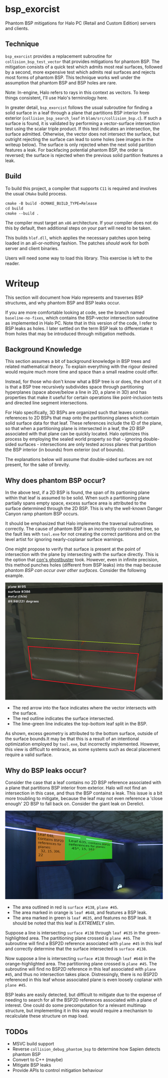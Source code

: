 # bsp_exorcist
Phantom BSP mitigations for Halo PC (Retail and Custom Edition) servers and clients.

## Technique
`bsp_exorcist` provides a replacement subroutine for `collision_bsp_test_vector` 
that provides mitigations for phantom BSP. The mitigation consists of a quick test 
which admits most real surfaces, followed by a second, more expensive test which 
admits real surfaces and rejects most forms of phantom BSP. This technique works 
well under the assumption that phantom BSP and BSP holes are rare.

Note: In-engine, Halo refers to rays in this context as vectors. To keep things 
consistent, I'll use Halo's terminology here.

In greater detail, `bsp_exorcist` follows the usual subroutine for finding a solid 
surface in a leaf through a plane that partitions BSP interior from exterior 
(`collision_bsp_search_leaf` in `blam/src/collision_bsp.c`). If such a surface is 
found, it is validated by performing a vector-surface intersection test using the 
scalar triple product. If this test indicates an intersection, the surface admitted.
Otherwise, the vector does not intersect the surface, but outright rejecting the 
surface can lead to some holes (see images in the writeup below). The surface is 
only rejected when the next solid partition features a leak. For backfacing 
potential phantom BSP, the order is reversed; the surface is rejected when the 
previous solid partition features a leak.

## Build
To build this project, a compiler that supports `C11` is required and involves the 
usual `CMake` build process.

```
cmake -B build -DCMAKE_BUILD_TYPE=Release
cd build
cmake --build .
```

The compiler must target an `x86` architecture. If your compiler does not do this 
by default, then additional steps on your part will need to be taken.

This builds `hlef.dll`, which applies the necessary patches upon being loaded in an 
all-or-nothing fashion. The patches *should* work for both server and client 
binaries.

Users will need some way to load this library. This exercise is left to the reader.

# Writeup
This section will document how Halo represents and traverses BSP structures, and why
phantom BSP and BSP leaks occur.

If you are more comfortable looking at code, see the branch named 
`baseline-no-fixes`, which contains the BSP-vector intersection subroutine as 
implemented in Halo PC. Note that in this version of the code, I refer to BSP leaks 
as holes. I later settled on the term BSP leak to differentiate it from holes that 
may be introduced through mitigation methods.

## Background Knowledge
This section assumes a bit of background knowledge in BSP trees and related 
mathematical theory. To explain everything with the rigour desired would require 
much more time and space than a small readme could offer.

Instead, for those who don't know what a BSP tree is or does, the short of it is 
that a BSP tree recursively subdivides space through partitioning hyperplanes (space 
above/below a line in 2D, a plane in 3D) and has properties that make it useful 
for certain operations like point-inclusion tests and directed line segment 
intersections. 

For Halo specifically, 3D BSPs are organized such that leaves contain references to 
2D BSPs that map onto the partitioning planes which contain solid surface data for 
that leaf. These references include the ID of the plane, so that when a partitioning 
plane is intersected in a leaf, the 2D BSP associated with that plane can be quickly 
located. Halo optimizes this process by employing the sealed world property so 
that - ignoring double-sided surfaces - intersections are only tested across planes 
that partition the BSP interior (in bounds) from exterior (out of bounds).

The explanations below will assume that double-sided surfaces are not present, for 
the sake of brevity.

## Why does phantom BSP occur?
In the above test, if a 2D BSP is found, the span of its partioning plane within 
that leaf is assumed to be solid. When such a partitioning plane partially spans 
empty space, excess surface area is attributed to the surface determined through 
the 2D BSP. This is why the well-known Danger Canyon ramp phantom BSP occurs.

It should be emphasized that Halo implements the traversal subroutines correctly. 
The cause of phantom BSP is an incorrectly constructed tree, so the fault lies with 
`tool.exe` for not creating the correct partitions and on the level artist for 
ignoring nearly-coplanar surface warnings.

One might propose to verify that surface is present at the point of intersection 
with the plane by intersecting with the surface directly. This is the option that 
[con's ghostbuster](https://opencarnage.net/index.php?/topic/8069-ghostbuster-a-phantom-bsp-tag-fixer-deprecated/)
took. However, even in infinite precision, this method punches holes (different from 
BSP leaks) into the map because *phantom BSP can occur over other surfaces*. 
Consider the following example.

![wizard_phantom_bsp](/wizard_phantom_bsp.png)

 * The red arrow into the face indicates where the vector intersects with the surface.
 * The red outline indicates the surface intersected. 
 * The lime-green line indicates the top-bottom leaf split in the BSP. 

As shown, excess geometry is attributed to the bottom surface, outside of the 
surface bounds.It may be that this is a result of an intentional optimization 
employed by `tool.exe`, but incorrectly implemented. However, this view is difficult 
to embrace, as some systems such as decal placement require a valid surface.

## Why do BSP leaks occur?
Consider the case that a leaf contains no 2D BSP reference associated with a plane 
that partitions BSP interior from exterior. Halo will not find an intersection in 
this case, and thus the BSP contains a leak. This issue is a bit more troubling to 
mitigate, because the leaf may not even reference a 'close enough' 2D BSP to fall 
back on. Consider the giant leak on Derelict.

![hole larger than sagittarius A*](/carousel_bsp_leak.png)
 
 * The area outlined in red is `surface #138`, `plane #45`.
 * The area marked in orange is `leaf #648`, and features a BSP leak.
 * The area marked in green is `leaf #635`, and features no BSP leak. It should be noted that this leaf is _EXTREMELY_ slim.

Suppose a line is intersecting `surface #138` through `leaf #635` in the 
green-highlighted area. The partitioning plane crossed is `plane #45`. The 
subroutine will find a BSP2D reference associated with `plane #45` in this leaf and 
correctly determine that the surface intersected is `surface #138`.

Now suppose a line is intersecting `surface #138` through `leaf #648` in the 
orange-highlighted area. The partitioning plane crossed is `plane #45`. The 
subroutine will find no BSP2D reference in this leaf associated with `plane #45`, 
and thus no intersection takes place. Distressingly, there is no BSP2D referenced 
in this leaf whose associated plane is even loosely coplanar with `plane #45`.

BSP leaks are easily detected, but difficult to mitigate due to the expense of 
needing to search for all the BSP2D references associated with a plane of interest. 
One could do some precomputation for a relevant multimap structure, but implementing
it in this way would require a mechanism to recalculate these structure on map load.

## TODOs
 * MSVC build support
 * Reverse `collision_debug_phantom_bsp` to determine how Sapien detects phantom BSP
 * Convert to C++ (maybe)
 * Mitigate BSP leaks
 * Provide APIs to control mitigation behaviour